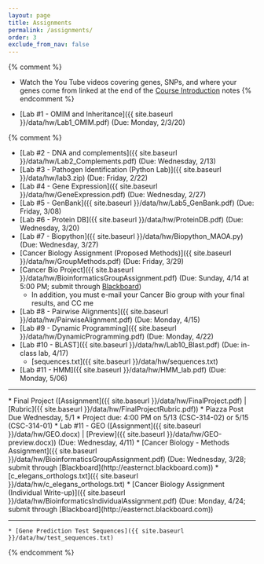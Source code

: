 ```yaml
---
layout: page
title: Assignments 
permalink: /assignments/
order: 3
exclude_from_nav: false
---
```


{% comment %}
* Watch the You Tube videos covering genes, SNPs, and where your genes come from linked at the end of the <a href = "../notes/">Course Introduction</a> notes
{% endcomment %}

* [Lab #1 - OMIM and Inheritance]({{ site.baseurl }}/data/hw/Lab1_OMIM.pdf) (Due: Monday, 2/3/20) 

{% comment %}
* [Lab #2 - DNA and complements]({{ site.baseurl }}/data/hw/Lab2_Complements.pdf) (Due: Wednesday, 2/13) 
* [Lab #3 - Pathogen Identification (Python Lab)]({{ site.baseurl }}/data/hw/lab3.zip) (Due: Friday, 2/22) 
* [Lab #4 - Gene Expression]({{ site.baseurl }}/data/hw/GeneExpression.pdf) (Due: Wednesday, 2/27) 
* [Lab #5 - GenBank]({{ site.baseurl }}/data/hw/Lab5_GenBank.pdf) (Due: Friday, 3/08) 
* [Lab #6 - Protein DB]({{ site.baseurl }}/data/hw/ProteinDB.pdf) (Due: Wednesday, 3/20) 
* [Lab #7 - Biopython]({{ site.baseurl }}/data/hw/Biopython_MAOA.py) (Due: Wednesday, 3/27) 
* [Cancer Biology Assignment (Proposed Methods)]({{ site.baseurl }}/data/hw/GroupMethods.pdf) (Due: Friday, 3/29) 
* [Cancer Bio Project]({{ site.baseurl }}/data/hw/BioinformaticsGroupAssignment.pdf) (Due: Sunday, 4/14 at 5:00 PM; submit through [Blackboard](http://easternct.blackboard.com))
    * In addition, you must e-mail your Cancer Bio group with your final results, and CC me 
* [Lab #8 - Pairwise Alignments]({{ site.baseurl }}/data/hw/PairwiseAlignment.pdf) (Due: Monday, 4/15) 
* [Lab #9 - Dynamic Programming]({{ site.baseurl }}/data/hw/DynamicProgramming.pdf) (Due: Monday, 4/22) 
* [Lab #10 - BLAST]({{ site.baseurl }}/data/hw/Lab10_Blast.pdf) (Due: in-class lab, 4/17) 
    * [sequences.txt]({{ site.baseurl }}/data/hw/sequences.txt) 
* [Lab #11 - HMM]({{ site.baseurl }}/data/hw/HMM_lab.pdf) (Due: Monday, 5/06)
<hr>
* Final Project ([Assignment]({{ site.baseurl }}/data/hw/FinalProject.pdf) | 
[Rubric]({{ site.baseurl }}/data/hw/FinalProjectRubric.pdf))
    * Piazza Post Due Wednesday, 5/1
    * Project due: 4:00 PM on 5/13 (CSC-314-02) or 5/15 (CSC-314-01)
* Lab #11 - GEO ([Assignment]({{ site.baseurl }}/data/hw/GEO.docx) |
[Preview]({{ site.baseurl }}/data/hw/GEO-preview.docx)) (Due: Wednesday, 4/11)
* [Cancer Biology - Methods Assignment]({{ site.baseurl }}/data/hw/BioinformaticsGroupAssignment.pdf) (Due: Wednesday, 3/28; submit through [Blackboard](http://easternct.blackboard.com)) 
	* [c_elegans_orthologs.txt]({{ site.baseurl }}/data/hw/c_elegans_orthologs.txt) 
* [Cancer Biology Assignment (Individual Write-up)]({{ site.baseurl }}/data/hw/BioinformaticsIndividualAssignment.pdf) (Due: Monday, 4/24; submit through [Blackboard](http://easternct.blackboard.com)) 

***
	* [Gene Prediction Test Sequences]({{ site.baseurl }}/data/hw/test_sequences.txt)  
{% endcomment %}
